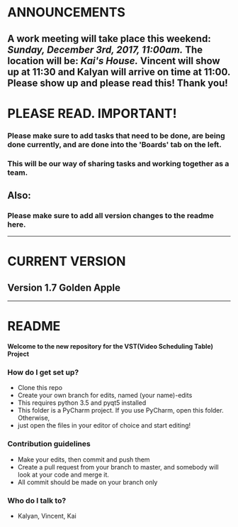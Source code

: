 # ANNOUNCEMENTS #

## A work meeting will take place this weekend: *Sunday, December 3rd, 2017, 11:00am.* The location will be: *Kai's House.* Vincent will show up at 11:30 and Kalyan will arrive on time at 11:00. Please show up and please read this! Thank you! ##

 
 
 
 
 
 
 
 
 

# PLEASE READ. IMPORTANT! #


### Please make sure to add tasks that need to be done, are being done currently, and are done into the 'Boards' tab on the left.

### This will be our way of sharing tasks and working together as a team.

## Also:

### Please make sure to add all version changes to the readme here.

---

# CURRENT VERSION

## Version 1.7 Golden Apple

---

# README

#### Welcome to the new repository for the VST(Video Scheduling Table) Project

### How do I get set up?

  - Clone this repo
  - Create your own branch for edits, named (your name)-edits
  - This requires python 3.5 and pyqt5 installed
  - This folder is a PyCharm project. If you use PyCharm, open this
    folder. Otherwise,
  - just open the files in your editor of choice and start editing\!

### Contribution guidelines

  - Make your edits, then commit and push them
  - Create a pull request from your branch to master, and somebody will
    look at your code and merge it.
  - All commit should be made on your branch only

### Who do I talk to?

  - Kalyan, Vincent, Kai
